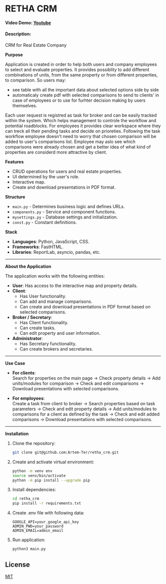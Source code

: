 # RETHA CRM

#### Video Demo: [Youtube](https://youtu.be/guCN_1nxFtk)

#### Description:

CRM for Real Estate Company

**Purpose**

Application is created in order to help both users and company employees to select and evaluate properties. It provides possiblity to add different combinations of units, from the same property or from different properties, to comparison. So users may:

- see table with all the important data about selected options side by side
- automaticaly create pdf with selected comparisons to send to clients' in case of employees or to use for furhter decision making by users themselves.

Each user request is registred as task for broker and can be easily tracked within the system. Which helps management to controle the workflow and potential roadblocks.
For employees it provides clear workspace where they can treck all their pending tasks and decide on prioreties. Following the task workflow employee doesn't need to worry that chosen comparison will be added to user's comparisons list. Employee may aslo see which comparisons were already chosen and get a better idea of what kind of properties are considerd more attractive by client.

**Features**

- CRUD operations for users and real estate properties.
- UI determined by the user's role.
- Interactive map.
- Create and download presentations in PDF format.

**Structure**

- `main.py` - Determines business logic and defines URLs.
- `components.py` - Service and component functions.
- `mysettings.py` - Database settings and initialization.
- `const.py` - Constant definitions.

**Stack**

- **Languages**: Python, JavaScript, CSS.
- **Frameworks**: FastHTML.
- **Libraries**: ReportLab, asyncio, pandas, etc.

---

**About the Application**

The application works with the following entities:

- **User**: Has access to the interactive map and property details.
- **Client**:
  - Has User functionality.
  - Can add and manage comparisons.
  - Can create and download presentations in PDF format based on selected comparisons.
- **Broker / Secretary**:
  - Has Client functionality.
  - Can create tasks.
  - Can edit property and user information.
- **Administrator**:
  - Has Secretary functionality.
  - Can create brokers and secretaries.

---

**Use Case**

- **For clients**:  
  Search for properties on the main page → Check property details → Add units/modules for comparison → Check and edit comparisons → Download presentations with selected comparisons.

- **For employees**:  
  Create a task from client to broker → Search properties based on task parameters → Check and edit property details → Add units/modules to comparisons for a client as defined by the task → Check and edit added comparisons → Download presentations with selected comparisons.

---

**Installation**

1. Clone the repository:

   ```bash
   git clone git@github.com:Artem-Ter/retha_crm.git
   ```

2. Create and activate virtual environment:

   ```bash
   python -m venv env
   source venv/bin/activate
   python -m pip install --upgrade pip
   ```

3. Install dependencies:

   ```bash
   cd retha_crm
   pip install -r requirements.txt
   ```

4. Create .env file with following data:

   ```
   GOOGLE_API=your_google_api_key
   ADMIN_PWD=your_password
   ADMIN_EMAIL=admin_email
   ```

5. Run application:

   ```bash
   python3 main.py
   ```

## License

[MIT](https://choosealicense.com/licenses/mit/)
